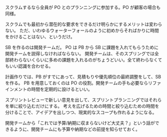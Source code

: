 スクラムするなら全員が PO とのプランニングに参加する。PO が顧客の場合も同様。

スクラムでも最初から潜在的な要求をできるだけ明らかにするメリットは変わらない。
ただ、いわゆるウォーターフォールのように初めからそればかりに時間をかけることはない、というだけ。

SB を作るのは開発チームだ。
PO は PB から SB に課題を入れてもらうために開発チームを説得しなければならない。
開発チームは、そのスプリングでは全部終わらないくらいに多めの課題を入れるのがちょうどいい。全て終わらなくてもいい認識を合わせる。

計画作りでは、PB がすでにあって、見積もりや優先順位の最終調整をして、SB を作る。
PB を用意しておくのは PO の役割。開発チームの手も必要ならリファインメントの時間を定期的に設けるといい。

スプリントレビューで新しい意見を出して、スプリントプランニングではそれらを単に絞り込むだけにする。
考えを広げるための時間と絞り込むための時間を分けることで、アイデアを出しつつ、現実的なスコープも作れるようになる。

開発チームから「これでは予算/納期に収まらないけど大丈夫？」という話ができるように、開発チームにも予算や納期などの前提を知らせておく。
